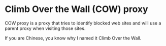 # Climb Over the Wall (COW) proxy

COW proxy is a proxy that tries to identify blocked web sites and will use a parent proxy when visiting those sites.

If you are Chinese, you know why I named it Climb Over the Wall.
